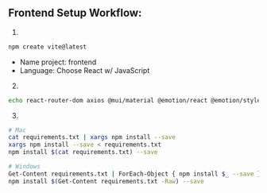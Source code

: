 ## Frontend Setup Workflow:

1.

```bash
npm create vite@latest
```

- Name project: frontend
- Language: Choose React w/ JavaScript

2.

```bash
echo react-router-dom axios @mui/material @emotion/react @emotion/styled @mui/icons-material qs > requirements.txt
```

3.

```bash
# Mac
cat requirements.txt | xargs npm install --save
xargs npm install --save < requirements.txt
npm install $(cat requirements.txt) --save

# Windows
Get-Content requirements.txt | ForEach-Object { npm install $_ --save }
npm install $(Get-Content requirements.txt -Raw) --save
```
